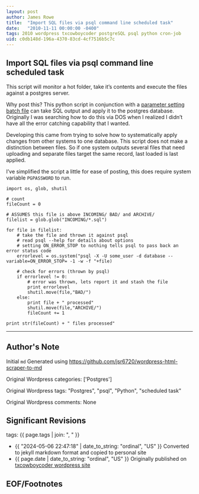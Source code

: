 ```yaml
---
layout: post
author: James Rowe
title:  "Import SQL files via psql command line scheduled task"
date:   "2010-11-11 00:00:00 -0400"
tags: 2010 wordpress txcowboycoder postgreSQL psql python cron-job
uid: c0db148d-196a-4370-83cd-4cf7516b5c7c
---
```



## Import SQL files via psql command line scheduled task


This script will monitor a hot folder, take it’s contents and execute the files against a postgres server.


Why post this? This python script in conjunction with a [parameter setting batch file](http://txcowboycoder.wordpress.com/2010/11/11/auto-execute-psql-commands-via-batch-file/) can take SQL output and apply it to the postgres database. Originally I was searching how to do this via DOS when I realized I didn’t have all the error catching capability that I wanted.


Developing this came from trying to solve how to systematically apply changes from other systems to one database. This script does not make a distinction between files. So if one system outputs several files that need uploading and separate files target the same record, last loaded is last applied.


I’ve simplified the script a little for ease of posting, this does require system variable `PGPASSWORD` to run.



```
import os, glob, shutil

# count
fileCount = 0

# ASSUMES this file is above INCOMING/ BAD/ and ARCHIVE/
filelist = glob.glob("INCOMING/*.sql")

for file in filelist:
    # take the file and thrown it against psql
    # read psql --help for details about options
    # setting ON_ERROR_STOP to nothing tells psql to pass back an error status code
    errorlevel = os.system("psql -X -U some_user -d database --variable=ON_ERROR_STOP= -1 -w -f "+file)

    # check for errors (thrown by psql)
    if errorlevel != 0:
        # error was thrown, lets report it and stash the file
        print errorlevel
        shutil.move(file,"BAD/")
    else:
        print file + " processed"
        shutil.move(file,"ARCHIVE/")
        fileCount += 1

print str(fileCount) + " files processed"

```



---

## Author's Note

Initial `md` Generated using <https://github.com/jsr6720/wordpress-html-scraper-to-md>

Original Wordpress categories: ['Postgres']

Original Wordpress tags: "Postgres", "psql", "Python", "scheduled task"

Original Wordpress comments: None

## Significant Revisions

tags: {{ page.tags | join: ", " }} <!-- todo move this somewhere -->

- {{ "2024-05-06 22:47:18" | date_to_string: "ordinal", "US" }} Converted to jekyll markdown format and copied to personal site
- {{ page.date | date_to_string: "ordinal", "US" }} Originally published on [txcowboycoder wordpress site](https://txcowboycoder.wordpress.com/2010/11/11/import-sql-files-via-psql-comma/)

## EOF/Footnotes

